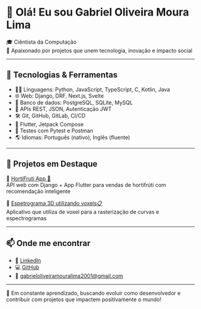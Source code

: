 # 👋 Olá! Eu sou Gabriel Oliveira Moura Lima

🎓 Ciêntista da Computação  
🚀 Apaixonado por projetos que unem tecnologia, inovação e impacto social

---

## 🧰 Tecnologias & Ferramentas

- 👨‍💻 Linguagens: Python, JavaScript, TypeScript, C, Kotlin, Java
- 🌐 Web: Django, DRF, Next.js, Svelte
- 🧠 Banco de dados: PostgreSQL, SQLite, MySQL
- 🔌 APIs REST, JSON, Autenticação JWT
- 🛠️ Git, GitHub, GitLab, CI/CD
- 📱 Flutter, Jetpack Compose
- 🧪 Testes com Pytest e Postman
- 🌎 Idiomas: Português (nativo), Inglês (fluente)

---

## 🌟 Projetos em Destaque

🔹 [HortiFruti App 🍇](https://github.com/Gabriel-O-M-L/Organic_Food_app)  
API web com Django + App Flutter para vendas de hortifrúti com recomendação inteligente

🔹 [Espetrograma 3D utilizando voxels📋](https://github.com/FacoBackup/3D-Spectrogram)  
Aplicativo que utiliza de voxel para a rasterização de curvas e espectrogramas

---

## 📫 Onde me encontrar

- 💼 [LinkedIn](https://www.linkedin.com/in/gabriel-o-m-l/)  
- 💻 [GitHub](https://github.com/Gabriel-O-M-L)  
- 📧 gabrieloliveiramouralima2001@gmail.com

---

🧠 Em constante aprendizado, buscando evoluir como desenvolvedor e contribuir com projetos que impactem positivamente o mundo!

